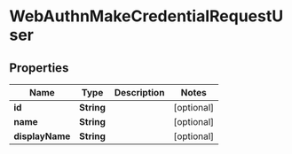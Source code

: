 

# WebAuthnMakeCredentialRequestUser


## Properties

| Name | Type | Description | Notes |
|------------ | ------------- | ------------- | -------------|
|**id** | **String** |  |  [optional] |
|**name** | **String** |  |  [optional] |
|**displayName** | **String** |  |  [optional] |



